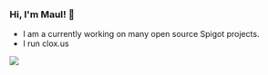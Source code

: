 ### Hi, I'm Maul! 👋


- I am a currently working on many open source Spigot projects.
- I run clox.us

<img src="https://github-readme-stats.vercel.app/api?username=devMaul&&show_icons=true&title_color=#5f07ed&icon_color=#5f07ed&text_color=daf7dc&bg_color=151515">
